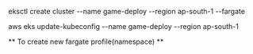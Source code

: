 eksctl create cluster --name game-deploy --region ap-south-1 --fargate

aws eks update-kubeconfig --name game-deploy --region ap-south-1

** To create new fargate profile(namespace) **
       
